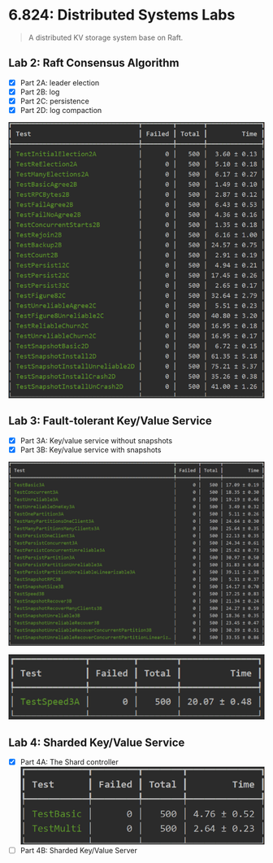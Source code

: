 # 6.824: Distributed Systems Labs

> A distributed KV storage system base on Raft.

## Lab 2: Raft Consensus Algorithm

- [x] Part 2A: leader election
- [x] Part 2B: log
- [x] Part 2C: persistence
- [x] Part 2D: log compaction

![Lab2](img/Lab2.png)

## Lab 3: Fault-tolerant Key/Value Service

- [x] Part 3A: Key/value service without snapshots
- [x] Part 3B: Key/value service with snapshots

![Lab3](img/Lab3.png)

![Lab3](img/TestSpeed3A.png)

## Lab 4: Sharded Key/Value Service

- [x] Part 4A: The Shard controller
  ![Lab4A](img/Lab4A.png)
- [ ] Part 4B: Sharded Key/Value Server